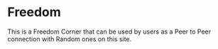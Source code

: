 # Freedom
This is a Freedom Corner that can be used by users as a Peer to Peer connection with Random ones on this site.
